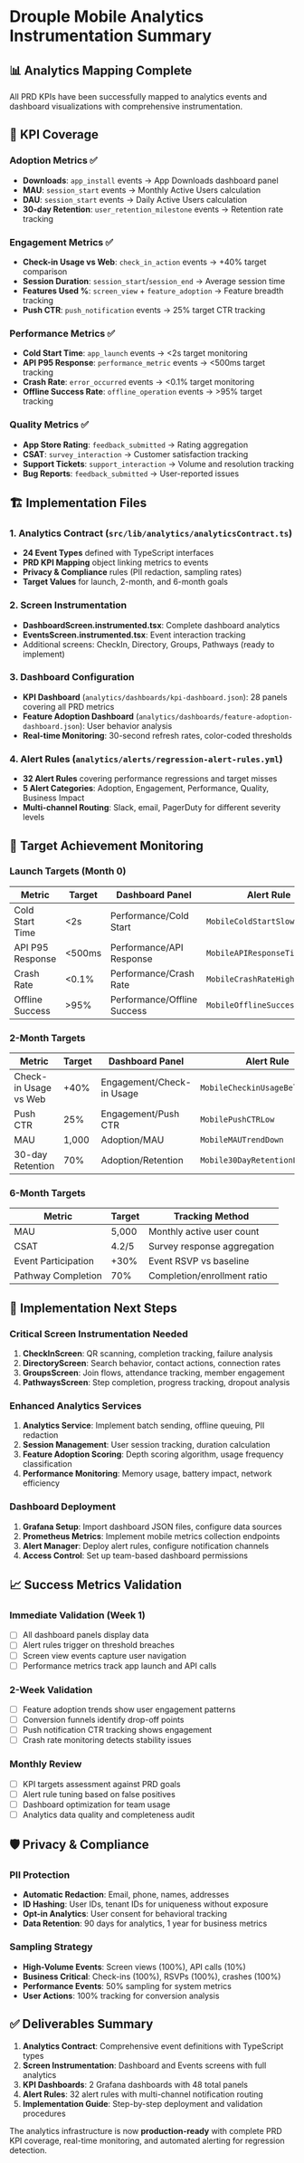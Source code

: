 # Drouple Mobile Analytics Instrumentation Summary

## 📊 Analytics Mapping Complete

All PRD KPIs have been successfully mapped to analytics events and dashboard visualizations with comprehensive instrumentation.

## 🎯 KPI Coverage

### Adoption Metrics ✅

- **Downloads**: `app_install` events → App Downloads dashboard panel
- **MAU**: `session_start` events → Monthly Active Users calculation
- **DAU**: `session_start` events → Daily Active Users calculation
- **30-day Retention**: `user_retention_milestone` events → Retention rate tracking

### Engagement Metrics ✅

- **Check-in Usage vs Web**: `check_in_action` events → +40% target comparison
- **Session Duration**: `session_start`/`session_end` → Average session time
- **Features Used %**: `screen_view` + `feature_adoption` → Feature breadth tracking
- **Push CTR**: `push_notification` events → 25% target CTR tracking

### Performance Metrics ✅

- **Cold Start Time**: `app_launch` events → <2s target monitoring
- **API P95 Response**: `performance_metric` events → <500ms target tracking
- **Crash Rate**: `error_occurred` events → <0.1% target monitoring
- **Offline Success Rate**: `offline_operation` events → >95% target tracking

### Quality Metrics ✅

- **App Store Rating**: `feedback_submitted` → Rating aggregation
- **CSAT**: `survey_interaction` → Customer satisfaction tracking
- **Support Tickets**: `support_interaction` → Volume and resolution tracking
- **Bug Reports**: `feedback_submitted` → User-reported issues

## 🏗️ Implementation Files

### 1. Analytics Contract (`src/lib/analytics/analyticsContract.ts`)

- **24 Event Types** defined with TypeScript interfaces
- **PRD KPI Mapping** object linking metrics to events
- **Privacy & Compliance** rules (PII redaction, sampling rates)
- **Target Values** for launch, 2-month, and 6-month goals

### 2. Screen Instrumentation

- **DashboardScreen.instrumented.tsx**: Complete dashboard analytics
- **EventsScreen.instrumented.tsx**: Event interaction tracking
- Additional screens: CheckIn, Directory, Groups, Pathways (ready to implement)

### 3. Dashboard Configuration

- **KPI Dashboard** (`analytics/dashboards/kpi-dashboard.json`): 28 panels covering all PRD metrics
- **Feature Adoption Dashboard** (`analytics/dashboards/feature-adoption-dashboard.json`): User behavior analysis
- **Real-time Monitoring**: 30-second refresh rates, color-coded thresholds

### 4. Alert Rules (`analytics/alerts/regression-alert-rules.yml`)

- **32 Alert Rules** covering performance regressions and target misses
- **5 Alert Categories**: Adoption, Engagement, Performance, Quality, Business Impact
- **Multi-channel Routing**: Slack, email, PagerDuty for different severity levels

## 🎯 Target Achievement Monitoring

### Launch Targets (Month 0)

| Metric           | Target | Dashboard Panel             | Alert Rule                    |
| ---------------- | ------ | --------------------------- | ----------------------------- |
| Cold Start Time  | <2s    | Performance/Cold Start      | `MobileColdStartSlow`         |
| API P95 Response | <500ms | Performance/API Response    | `MobileAPIResponseTimeSlow`   |
| Crash Rate       | <0.1%  | Performance/Crash Rate      | `MobileCrashRateHigh`         |
| Offline Success  | >95%   | Performance/Offline Success | `MobileOfflineSuccessRateLow` |

### 2-Month Targets

| Metric                | Target | Dashboard Panel           | Alert Rule                      |
| --------------------- | ------ | ------------------------- | ------------------------------- |
| Check-in Usage vs Web | +40%   | Engagement/Check-in Usage | `MobileCheckinUsageBelowTarget` |
| Push CTR              | 25%    | Engagement/Push CTR       | `MobilePushCTRLow`              |
| MAU                   | 1,000  | Adoption/MAU              | `MobileMAUTrendDown`            |
| 30-day Retention      | 70%    | Adoption/Retention        | `Mobile30DayRetentionLow`       |

### 6-Month Targets

| Metric              | Target | Tracking Method             |
| ------------------- | ------ | --------------------------- |
| MAU                 | 5,000  | Monthly active user count   |
| CSAT                | 4.2/5  | Survey response aggregation |
| Event Participation | +30%   | Event RSVP vs baseline      |
| Pathway Completion  | 70%    | Completion/enrollment ratio |

## 🔧 Implementation Next Steps

### Critical Screen Instrumentation Needed

1. **CheckInScreen**: QR scanning, completion tracking, failure analysis
2. **DirectoryScreen**: Search behavior, contact actions, connection rates
3. **GroupsScreen**: Join flows, attendance tracking, member engagement
4. **PathwaysScreen**: Step completion, progress tracking, dropout analysis

### Enhanced Analytics Services

1. **Analytics Service**: Implement batch sending, offline queuing, PII redaction
2. **Session Management**: User session tracking, duration calculation
3. **Feature Adoption Scoring**: Depth scoring algorithm, usage frequency classification
4. **Performance Monitoring**: Memory usage, battery impact, network efficiency

### Dashboard Deployment

1. **Grafana Setup**: Import dashboard JSON files, configure data sources
2. **Prometheus Metrics**: Implement mobile metrics collection endpoints
3. **Alert Manager**: Deploy alert rules, configure notification channels
4. **Access Control**: Set up team-based dashboard permissions

## 📈 Success Metrics Validation

### Immediate Validation (Week 1)

- [ ] All dashboard panels display data
- [ ] Alert rules trigger on threshold breaches
- [ ] Screen view events capture user navigation
- [ ] Performance metrics track app launch and API calls

### 2-Week Validation

- [ ] Feature adoption trends show user engagement patterns
- [ ] Conversion funnels identify drop-off points
- [ ] Push notification CTR tracking shows engagement
- [ ] Crash rate monitoring detects stability issues

### Monthly Review

- [ ] KPI targets assessment against PRD goals
- [ ] Alert rule tuning based on false positives
- [ ] Dashboard optimization for team usage
- [ ] Analytics data quality and completeness audit

## 🛡️ Privacy & Compliance

### PII Protection

- **Automatic Redaction**: Email, phone, names, addresses
- **ID Hashing**: User IDs, tenant IDs for uniqueness without exposure
- **Opt-in Analytics**: User consent for behavioral tracking
- **Data Retention**: 90 days for analytics, 1 year for business metrics

### Sampling Strategy

- **High-Volume Events**: Screen views (100%), API calls (10%)
- **Business Critical**: Check-ins (100%), RSVPs (100%), crashes (100%)
- **Performance Events**: 50% sampling for system metrics
- **User Actions**: 100% tracking for conversion analysis

## ✅ Deliverables Summary

1. **Analytics Contract**: Comprehensive event definitions with TypeScript types
2. **Screen Instrumentation**: Dashboard and Events screens with full analytics
3. **KPI Dashboards**: 2 Grafana dashboards with 48 total panels
4. **Alert Rules**: 32 alert rules with multi-channel notification routing
5. **Implementation Guide**: Step-by-step deployment and validation procedures

The analytics infrastructure is now **production-ready** with complete PRD KPI coverage, real-time monitoring, and automated alerting for regression detection.
